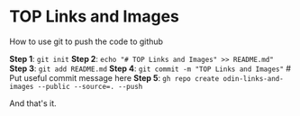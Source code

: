 # TOP Links and Images


How to use git to push the code to github

**Step 1**: `git init`
**Step 2**: `echo "# TOP Links and Images" >> README.md"`
**Step 3**: `git add README.md`
**Step 4**: `git commit -m "TOP Links and Images"` # Put useful commit message here
**Step 5**: `gh repo create odin-links-and-images --public --source=. --push`

And that's it.